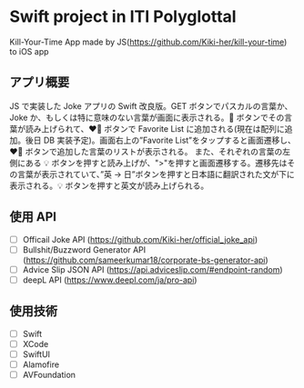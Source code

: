 # Swift project in ITI Polyglottal

Kill-Your-Time App made by JS(https://github.com/Kiki-her/kill-your-time) to iOS app

## アプリ概要

JS で実装した Joke アプリの Swift 改良版。GET ボタンでパスカルの言葉か、Joke か、もしくは特に意味のない言葉が画面に表示される。📢 ボタンでその言葉が読み上げられて、❤️‍🔥 ボタンで Favorite List に追加される(現在は配列に追加。後日 DB 実装予定)。画面右上の”Favorite List”をタップすると画面遷移し、❤️‍🔥 ボタンで追加した言葉のリストが表示される。
また、それぞれの言葉の左側にある 💡 ボタンを押すと読み上げが、">"を押すと画面遷移する。遷移先はその言葉が表示されていて、”英 → 日”ボタンを押すと日本語に翻訳された文が下に表示される。💡 ボタンを押すと英文が読み上げられる。

## 使用 API

- [ ] Officail Joke API (https://github.com/Kiki-her/official_joke_api)
- [ ] Bullshit/Buzzword Generator API (https://github.com/sameerkumar18/corporate-bs-generator-api)
- [ ] Advice Slip JSON API (https://api.adviceslip.com/#endpoint-random)
- [ ] deepL API (https://www.deepl.com/ja/pro-api)

## 使用技術

- [ ] Swift
- [ ] XCode
- [ ] SwiftUI
- [ ] Alamofire
- [ ] AVFoundation

